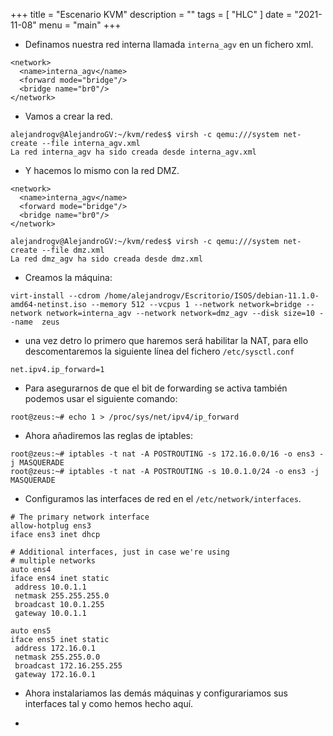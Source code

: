 +++
title = "Escenario KVM"
description = ""
tags = [
    "HLC"
]
date = "2021-11-08"
menu = "main"
+++

* Definamos nuestra red interna llamada `interna_agv` en un fichero xml.

~~~
<network>
  <name>interna_agv</name>
  <forward mode="bridge"/>
  <bridge name="br0"/>
</network>
~~~

* Vamos a crear la red.

~~~
alejandrogv@AlejandroGV:~/kvm/redes$ virsh -c qemu:///system net-create --file interna_agv.xml 
La red interna_agv ha sido creada desde interna_agv.xml
~~~

* Y hacemos lo mismo con la red DMZ.

~~~
<network>
  <name>interna_agv</name>
  <forward mode="bridge"/>
  <bridge name="br0"/>
</network>
~~~

~~~
alejandrogv@AlejandroGV:~/kvm/redes$ virsh -c qemu:///system net-create --file dmz.xml 
La red dmz_agv ha sido creada desde dmz.xml
~~~

* Creamos la máquina:

~~~
virt-install --cdrom /home/alejandrogv/Escritorio/ISOS/debian-11.1.0-amd64-netinst.iso --memory 512 --vcpus 1 --network network=bridge --network network=interna_agv --network network=dmz_agv --disk size=10 --name  zeus
~~~

* una vez detro lo primero que haremos será habilitar la NAT, para ello descomentaremos la siguiente línea del fichero `/etc/sysctl.conf`

~~~
net.ipv4.ip_forward=1
~~~

* Para asegurarnos de que el bit de forwarding se activa también podemos usar el siguiente comando:

~~~
root@zeus:~# echo 1 > /proc/sys/net/ipv4/ip_forward
~~~

* Ahora añadiremos las reglas de iptables:

~~~
root@zeus:~# iptables -t nat -A POSTROUTING -s 172.16.0.0/16 -o ens3 -j MASQUERADE
root@zeus:~# iptables -t nat -A POSTROUTING -s 10.0.1.0/24 -o ens3 -j MASQUERADE
~~~

* Configuramos las interfaces de red en el `/etc/network/interfaces`.

~~~
# The primary network interface
allow-hotplug ens3
iface ens3 inet dhcp

# Additional interfaces, just in case we're using
# multiple networks
auto ens4
iface ens4 inet static
 address 10.0.1.1
 netmask 255.255.255.0
 broadcast 10.0.1.255
 gateway 10.0.1.1

auto ens5
iface ens5 inet static
 address 172.16.0.1
 netmask 255.255.0.0
 broadcast 172.16.255.255
 gateway 172.16.0.1
~~~

* Ahora instalariamos las demás máquinas y configurariamos sus interfaces tal y como hemos hecho aquí.

* 